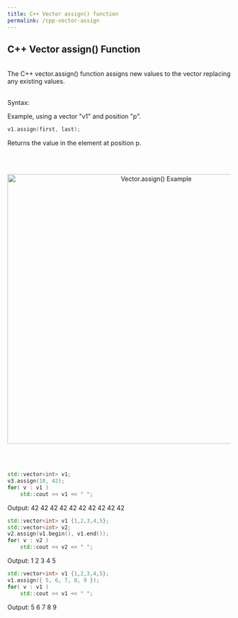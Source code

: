 ```yaml
---
title: C++ Vector assign() function
permalink: /cpp-vector-assign
---
```


## C++ Vector assign() Function
<br/>
The C++ vector.assign() function assigns new values to the vector replacing any existing values.
<br/><br/>

Syntax:

Example, using a vector "v1" and position "p".
```cpp
v1.assign(first, last);
```
Returns the value in the element at position p.


<br/><br/>
<p align="center">
<img width="656" height="608" src="images\videos\Cpp11\vector_assign.jpg" title="Vector.assign() Example">
</p>
<br/><br/>


```cpp
std::vector<int> v1;
v3.assign(10, 42);
for( v : v1 )
    std::cout << v1 << " ";
```
Output: 42 42 42 42 42 42 42 42 42 42


```cpp
std::vector<int> v1 {1,2,3,4,5};
std::vector<int> v2;
v2.assign(v1.begin(), v1.end());
for( v : v2 )
    std::cout << v2 << " ";
```
Output: 1 2 3 4 5

```cpp
std::vector<int> v1 {1,2,3,4,5};
v1.assign({ 5, 6, 7, 8, 9 });
for( v : v1 )
    std::cout << v1 << " ";
```
Output: 5 6 7 8 9
